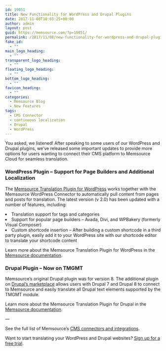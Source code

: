```yaml
---
id: 19051
title: New Functionality for WordPress and Drupal Plugins
date: 2017-11-08T10:03:25+00:00
author: admin
layout: post
guid: https://memsource.com/?p=19051/
permalink: /2017/11/08/new-functionality-for-wordpress-and-drupal-plugins/
fake_id:
  - ""
main_logo_heading:
  - ""
transparent_logo_heading:
  - ""
floating_logo_heading:
  - ""
bottom_logo_heading:
  - ""
favicon_heading:
  - ""
categories:
  - Memsource Blog
  - New Features
tags:
  - CMS Connector
  - continuous localization
  - Drupal
  - WordPress
---
```

<span style="font-weight: 400;">You asked, we listened! After speaking to some users of our WordPress and Drupal plugins, we’ve released some important updates to provide more options for users wanting to connect their CMS platform to Memsource Cloud for seamless translation.</span>

### WordPress Plugin &#8211; Support for Page Builders and Additional Localization

<span style="font-weight: 400;">The <a href="https://wordpress.org/plugins/memsource-connector/" target="_blank" rel="noopener">Memsource Translation Plugin for WordPress</a> works together with the Memsource WordPress Connector to automatically pull content from pages and posts for translation. The latest version (v 2.0) has been updated with a number of features, including:</span>

<li style="font-weight: 400;">
  <span style="font-weight: 400;">Translation support for tags and categories</span>
</li>
<li style="font-weight: 400;">
  <span style="font-weight: 400;">Support for popular page builders &#8211; Avada, Divi, and WPBakery (formerly Visual Composer)</span>
</li>
<li style="font-weight: 400;">
  <span style="font-weight: 400;">Custom shortcode insertion &#8211; After building a custom shortcode in a third party plugin, easily add it to your WordPress site with our shortcode editor to translate your shortcode content</span>
</li>

<span style="font-weight: 400;">Learn more about the Memsource Translation Plugin for WordPress in the <a href="https://wiki.memsource.com/wiki/WordPress_Plugin" target="_blank" rel="noopener">Memsource documentation</a>.</span>

### Drupal Plugin &#8211; Now on TMGMT

<span style="font-weight: 400;">Memsource’s original Drupal plugin was for version 8. The additional plugin on <a href="https://www.drupal.org/project/tmgmt_memsource" target="_blank" rel="noopener">Drupal’s marketplace</a> allows users with Drupal 7 and Drupal 8 to connect to Memsource and easily translate all Drupal text elements supported by the TMGMT module. </span>

Learn more about the Memsource Translation Plugin for Drupal in the <a href="https://wiki.memsource.com/wiki/Drupal_Plugin" target="_blank" rel="noopener">Memsource documentation</a>.

&#8212;

See the full list of Memsource&#8217;s <a href="https://www.memsource.com/integrations/" target="_blank" rel="noopener">CMS connectors and integrations</a>.

Want to start translating your WordPress and Drupal websites? <a href="https://cloud.memsource.com/web/organization/signup?e=ULTIMATE" target="_blank" rel="noopener">Sign up for a free trial</a>.